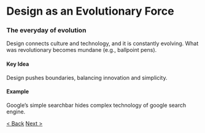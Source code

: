 # Design as an Evolutionary Force

### The everyday of evolution
Design connects culture and technology, and it is constantly evolving. What was revolutionary becomes mundane (e.g., ballpoint pens).

#### Key Idea
Design pushes boundaries, balancing innovation and simplicity.

#### Example
Google’s simple searchbar hides complex technology of google search engine.

[< Back](/presentation/03.md)
[Next >](/presentation/05.md)
